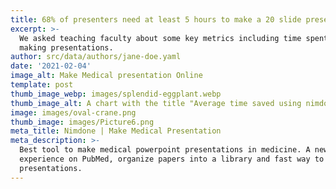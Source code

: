 ```yaml
---
title: 68% of presenters need at least 5 hours to make a 20 slide presentation
excerpt: >-
  We asked teaching faculty about some key metrics including time spent in
  making presentations.
author: src/data/authors/jane-doe.yaml
date: '2021-02-04'
image_alt: Make Medical presentation Online
template: post
thumb_image_webp: images/splendid-eggplant.webp
thumb_image_alt: A chart with the title "Average time saved using nimdone"
image: images/oval-crane.png
thumb_image: images/Picture6.png
meta_title: Nimdone | Make Medical Presentation
meta_description: >-
  Best tool to make medical powerpoint presentations in medicine. A new search
  experience on PubMed, organize papers into a library and fast way to make
  presentations.
---
```

